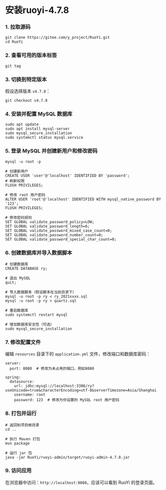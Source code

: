 # 安装ruoyi-4.7.8

### 1. 拉取源码

```
git clone https://gitee.com/y_project/RuoYi.git
cd RuoYi
```

### 2. 查看可用的版本标签

```
git tag
```

### 3. 切换到特定版本

假设选择版本 `v4.7.8`：

```
git checkout v4.7.8
```

### 4. 安装并配置 MySQL 数据库

```
sudo apt update
sudo apt install mysql-server
sudo mysql_secure_installation
sudo systemctl status mysql.service
```

### 5. 登录 MySQL 并创建新用户和修改密码

```
mysql -u root -p

# 创建新用户
CREATE USER 'user'@'localhost' IDENTIFIED BY 'password';
# 刷新权限
FLUSH PRIVILEGES;

# 修改 root 用户密码
ALTER USER 'root'@'localhost' IDENTIFIED WITH mysql_native_password BY '123';
FLUSH PRIVILEGES;

# 修改密码规则
SET GLOBAL validate_password_policy=LOW;
SET GLOBAL validate_password_length=6;
SET GLOBAL validate_password_mixed_case_count=0;
SET GLOBAL validate_password_number_count=0;
SET GLOBAL validate_password_special_char_count=0;
```

### 6. 创建数据库并导入数据脚本

```
# 创建数据库
CREATE DATABASE ry;

# 退出 MySQL
quit;

# 导入数据脚本（假设脚本在当前目录下）
mysql -u root -p ry < ry_2021xxxx.sql
mysql -u root -p ry < quartz.sql

# 重启数据库
sudo systemctl restart mysql

# 增加数据库安全性（可选）
sudo mysql_secure_installation
```

### 7. 修改配置文件

编辑 `resources` 目录下的 `application.yml` 文件，修改端口和数据库密码：

```
server:
  port: 8080  # 修改为未占用的端口，例如8080

spring:
  datasource:
    url: jdbc:mysql://localhost:3306/ry?useUnicode=true&characterEncoding=utf-8&serverTimezone=Asia/Shanghai
    username: root
    password: 123  # 修改为你设置的 MySQL root 用户密码
```

### 8. 打包并运行

```
# 返回到项目根目录
cd ..

# 执行 Maven 打包
mvn package

# 运行 jar 包
java -jar RuoYi/ruoyi-admin/target/ruoyi-admin-4.7.8.jar
```

### 9. 访问应用

在浏览器中访问：`http://localhost:8080`，应该可以看到 RuoYi 的登录页面。
